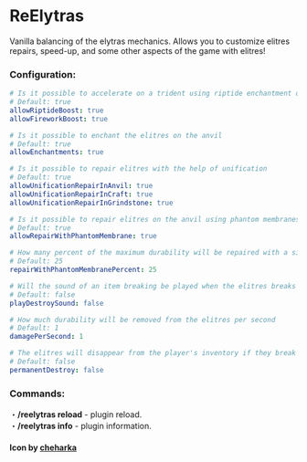 # ReElytras
Vanilla balancing of the elytras mechanics. Allows you to customize elitres repairs, speed-up, and some other aspects of the game with elitres!
<br>
### Configuration:
```yaml
# Is it possible to accelerate on a trident using riptide enchantment or fireworks
# Default: true
allowRiptideBoost: true
allowFireworkBoost: true

# Is it possible to enchant the elitres on the anvil
# Default: true
allowEnchantments: true

# Is it possible to repair elitres with the help of unification
# Default: true
allowUnificationRepairInAnvil: true
allowUnificationRepairInCraft: true
allowUnificationRepairInGrindstone: true

# Is it possible to repair elitres on the anvil using phantom membranes
# Default: true
allowRepairWithPhantomMembrane: true

# How many percent of the maximum durability will be repaired with a single phantom membrane
# Default: 25
repairWithPhantomMembranePercent: 25

# Will the sound of an item breaking be played when the elitres breaks
# Default: false
playDestroySound: false

# How much durability will be removed from the elitres per second
# Default: 1
damagePerSecond: 1

# The elitres will disappear from the player's inventory if they break down
# Default: false
permanentDestroy: false
```

### Commands:
・**/reelytras reload** - plugin reload.<br>
・**/reelytras info** - plugin information.<br>

#### Icon by [cheharka](https://purcat.monster/)
